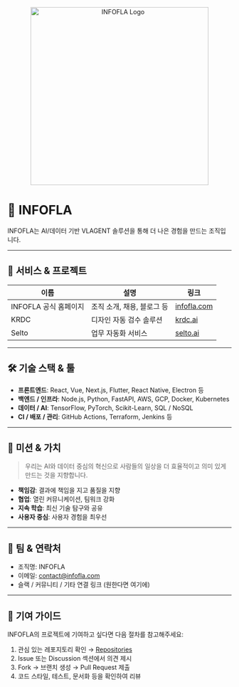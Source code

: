 <!-- 배너 이미지 (원한다면 넣기) -->
<p align="center">
  <!-- INFOFLA 로고/배너 -->
  <img src="https://raw.githubusercontent.com/INFOFLA/profile/main/banner.svg" alt="INFOFLA Logo" width="400" />
</p>

# 👋 INFOFLA

INFOFLA는 AI/데이터 기반 VLAGENT 솔루션을 통해 더 나은 경험을 만드는 조직입니다.

---

## 🚀 서비스 & 프로젝트

| 이름 | 설명 | 링크 |
|------|------|------|
| INFOFLA 공식 홈페이지 | 조직 소개, 채용, 블로그 등 | [infofla.com](https://www.infofla.com) |
| KRDC | 디자인 자동 검수 솔루션 | [krdc.ai](https://www.krdc.ai) |
| Selto | 업무 자동화 서비스 | [selto.ai](https://www.selto.ai) |

---

## 🛠 기술 스택 & 툴

- **프론트엔드**: React, Vue, Next.js, Flutter, React Native, Electron 등  
- **백엔드 / 인프라**: Node.js, Python, FastAPI, AWS, GCP, Docker, Kubernetes  
- **데이터 / AI**: TensorFlow, PyTorch, Scikit-Learn, SQL / NoSQL  
- **CI / 배포 / 관리**: GitHub Actions, Terraform, Jenkins 등  

---

## 🌟 미션 & 가치

> 우리는 AI와 데이터 중심의 혁신으로 사람들의 일상을 더 효율적이고 의미 있게 만드는 것을 지향합니다.

- **책임감**: 결과에 책임을 지고 품질을 지향  
- **협업**: 열린 커뮤니케이션, 팀워크 강화  
- **지속 학습**: 최신 기술 탐구와 공유  
- **사용자 중심**: 사용자 경험을 최우선  

---

## 👥 팀 & 연락처

- 조직명: INFOFLA  
- 이메일: contact@infofla.com  
- 슬랙 / 커뮤니티 / 기타 연결 링크 (원한다면 여기에)  

---

## 🤝 기여 가이드

INFOFLA의 프로젝트에 기여하고 싶다면 다음 절차를 참고해주세요:

1. 관심 있는 레포지토리 확인 → [Repositories](https://github.com/INFOFLA)  
2. Issue 또는 Discussion 섹션에서 의견 제시  
3. Fork → 브랜치 생성 → Pull Request 제출  
4. 코드 스타일, 테스트, 문서화 등을 확인하여 리뷰  

